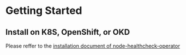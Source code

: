 # Getting Started

## Install on K8S, OpenShift, or OKD
Please reffer to the [installation document of node-healthcheck-operator](https://github.com/medik8s/node-healthcheck-operator/blob/master/docs/INSTALL.md`)
